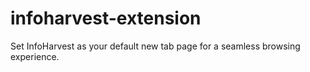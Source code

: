 # infoharvest-extension
Set InfoHarvest as your default new tab page for a seamless browsing experience.
